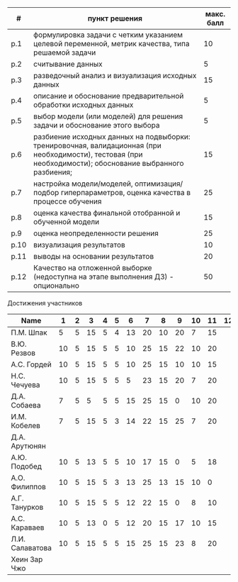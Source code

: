 | #    | пункт решения                                                | макс. балл |
| ---- | ------------------------------------------------------------ | ---------- |
| p.1  | формулировка задачи с четким указанием целевой переменной, метрик качества, типа решаемой задачи | 10         |
| p.2  | считывание данных                                            | 5          |
| p.3  | разведочный анализ и визуализация исходных данных            | 15         |
| p.4  | описание и обоснование предварительной обработки исходных данных | 5          |
| p.5  | выбор модели (или моделей) для решения задачи и обоснование этого выбора | 5          |
| p.6  | разбиение исходных данных на подвыборки: тренировочная, валидационная (при необходимости), тестовая (при необходимости); обоснование выбранного разбиения; | 15         |
| p.7  | настройка модели/моделей, оптимизация/подбор гиперпараметров, оценка качества в процессе обучения | 25         |
| p.8  | оценка качества финальной отобранной и обученной модели      | 15         |
| p.9  | оценка неопределенности решения                              | 25         |
| p.10 | визуализация результатов                                     | 10         |
| p.11 | выводы на основании результатов                              | 20         |
| p.12 | Качество на отложенной выборке (недоступна на этапе выполнения ДЗ) - опционально | 50         |



Достижения участников

| Name            | 1    | 2    | 3    | 4    | 5    | 6    | 7    | 8    | 9    | 10   | 11   | 12   | TOTAL |
| --------------- | ---- | ---- | ---- | ---- | ---- | ---- | ---- | ---- | ---- | ---- | ---- | ---- | ----- |
| П.М. Шпак       | 5    | 5    | 15   | 5    | 4    | 13   | 20   | 10   | 20   | 7    | 15   |      | 119   |
| В.Ю. Резвов     | 10   | 5    | 15   | 5    | 5    | 10   | 25   | 15   | 22   | 10   | 20   |      | 142   |
| А.С. Гордей     | 10   | 5    | 15   | 5    | 5    | 10   | 25   | 15   | 10   | 10   | 15   |      | 125   |
| Н.С. Чечуева    | 10   | 5    | 15   | 5    | 5    | 5    | 23   | 15   | 20   | 7    | 20   |      | 130   |
| Д.А. Собаева    | 7    | 5    | 5    | 5    | 5    | 15   | 25   | 15   | 0    | 10   | 20   |      | 112   |
| И.М. Кобелев    | 7    | 5    | 15   | 5    | 3    | 14   | 22   | 15   | 25   | 7    | 20   |      | 138   |
| Д.А. Арутюнян   |      |      |      |      |      |      |      |      |      |      |      |      |       |
| А.Ю. Подобед    | 10   | 5    | 13   | 5    | 5    | 10   | 17   | 15   | 0    | 5    | 18   |      | 103   |
| А.О. Филиппов   | 10   | 5    | 15   | 5    | 3    | 13   | 25   | 13   | 15   | 10   | 0    |      | 114   |
| А.Г. Танурков   | 10   | 5    | 15   | 5    | 5    | 12   | 22   | 15   | 0    | 8    | 10   |      | 107   |
| А.С. Караваев   | 10   | 5    | 13   | 0    | 5    | 12   | 20   | 15   | 17   | 10   | 15   |      | 122   |
| Л.И. Салаватова | 10   | 5    | 15   | 5    | 5    | 15   | 25   | 15   | 23   | 8    | 20   |      | 146   |
| Хеин Зар Чжо    |      |      |      |      |      |      |      |      |      |      |      |      |       |